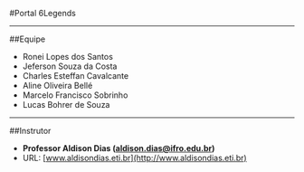 #Portal 6Legends

___

##Equipe

* Ronei Lopes dos Santos
* Jeferson Souza da Costa
* Charles Esteffan Cavalcante
* Aline Oliveira Bellé
* Marcelo Francisco Sobrinho
* Lucas Bohrer de Souza

___

##Instrutor

* __Professor Aldison Dias (aldison.dias@ifro.edu.br)__
* URL: [www.aldisondias.eti.br](http://www.aldisondias.eti.br)
